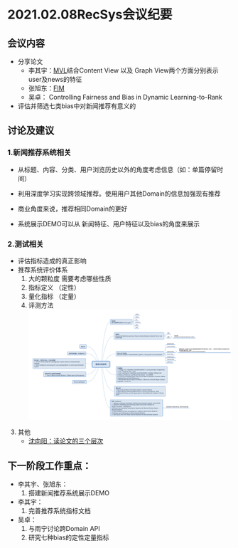 # 2021.02.08RecSys会议纪要

## 会议内容
- 分享论文
  - 李其宇：[MVL](https://dl.acm.org/doi/abs/10.1145/3397271.3401294?casa_token=nQFhGsufqqwAAAAA:roRY_ZTl8RZV4oZV4jMrhcJtdV8VLrnAOxMvxpAfvbNixEso_W8coyC-CkENvduzjjMdR6waObY)结合Content View 以及 Graph View两个方面分别表示user及news的特征
  - 张旭东：[FIM](https://www.aclweb.org/anthology/2020.acl-main.77/)
  - 吴卓： Controlling Fairness and Bias in Dynamic Learning-to-Rank
- 评估并筛选七类bias中对新闻推荐有意义的
## 讨论及建议
### 1.新闻推荐系统相关
- 从标题、内容、分类、用户浏览历史以外的角度考虑信息（如：单篇停留时间）
- 利用深度学习实现跨领域推荐。使用用户其他Domain的信息加强现有推荐
- 商业角度来说，推荐相同Domain的更好

- 系统展示DEMO可以从 新闻特征、用户特征以及bias的角度来展示
### 2.测试相关
- 评估指标造成的真正影响
- 推荐系统评价体系
    1. 大的颗粒度 需要考虑哪些性质 
    2. 指标定义 （定性）
    3. 量化指标 （定量） 
    4. 评测方法
![推荐系统评价体系](./imgs/0208-01.png)
3. 其他
    - [沈向阳：读论文的三个层次](https://baijiahao.baidu.com/s?id=1667931130327665175&wfr=spider&for=pc)
## 下一阶段工作重点：
- 李其宇、张旭东：
    1. 搭建新闻推荐系统展示DEMO
- 李其宇：
    1. 完善推荐系统指标文档
- 吴卓：
    1. 与雨宁讨论跨Domain API
    2. 研究七种bias的定性定量指标

